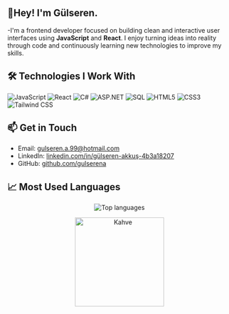 ## 👋Hey! I'm Gülseren.

-I'm a frontend developer focused on building clean and interactive user interfaces using **JavaScript** and **React**. I enjoy turning ideas into reality through code and continuously learning new technologies to improve my skills.

## 🛠️ Technologies I Work With

![JavaScript](https://img.shields.io/badge/-JavaScript-black?style=flat-square&logo=javascript)
![React](https://img.shields.io/badge/-React-black?style=flat-square&logo=react)
![C#](https://img.shields.io/badge/-CSharp-239120?style=flat-square&logo=c-sharp&logoColor=white)
![ASP.NET](https://img.shields.io/badge/-ASP.NET-512BD4?style=flat-square&logo=.net&logoColor=white)
![SQL](https://img.shields.io/badge/-SQL-4479A1?style=flat-square&logo=mysql&logoColor=white)
![HTML5](https://img.shields.io/badge/-HTML5-E34F26?style=flat-square&logo=html5&logoColor=white)
![CSS3](https://img.shields.io/badge/-CSS3-1572B6?style=flat-square&logo=css3)
![Tailwind CSS](https://img.shields.io/badge/-TailwindCSS-06B6D4?style=flat-square&logo=tailwind-css)

## 📫 Get in Touch

- Email: gulseren.a.99@hotmail.com
- LinkedIn: [linkedin.com/in/gülseren-akkuş-4b3a18207](https://www.linkedin.com/in/gülseren-akkuş-4b3a18207/)
- GitHub: [github.com/gulserena](https://github.com/gulserena)


## 📈 Most Used Languages

<p align="center">
  <img src="https://github-readme-stats.vercel.app/api/top-langs/?username=gulserena&layout=compact&theme=radical" alt="Top languages" />
</p>

<p align="center">
  <img src="https://media0.giphy.com/media/v1.Y2lkPTc5MGI3NjExcGM2dDFudGFuNnNmbmN6OGw2ZTFoaTBmc3dwdzB3cW5rNDBtOGpkNSZlcD12MV9pbnRlcm5hbF9naWZfYnlfaWQmY3Q9Zw/lrJB9RTNtpirITf7pd/giphy.gif" alt="Kahve" width="200" height="200"/>
</p>



